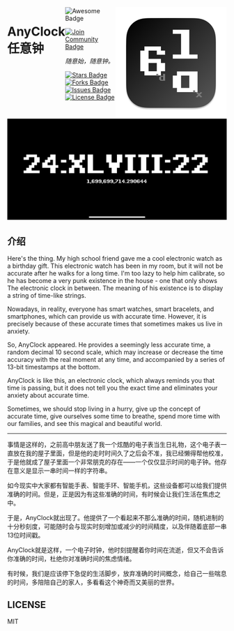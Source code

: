 <img height="256" src="AnyClock/Assets.xcassets/AppIcon.appiconset/icon_512x512@2x@2x.png" alt="AnyClock Logo" align="right"/>
<div style="display: flex; justify-content: space-between; flex:8">
<h1 align="left">AnyClock 任意钟</h1>

<div align="left">
<img src="https://img.shields.io/static/v1?label=Awesome&message=Project&style=for-the-badge&color=blue&logo=glass" alt="Awesome Badge"/>

<a href="https://jq.qq.com/?_wv=1027&k=8Z9w4LGN"><img src="https://img.shields.io/badge/QQ%20Group-join-black?style=for-the-badge&logo=linux" alt="Join Community Badge"/></a>
<br>

<i>随意始，随意钟。</i>

<a href="https://github.com/W-Mai/AnyClock/stargazers"><img src="https://img.shields.io/github/stars/W-Mai/AnyClock?style=for-the-badge&" alt="Stars Badge"/></a>
<a href="https://github.com/W-Mai/AnyClock/network/members"><img src="https://img.shields.io/github/forks/W-Mai/AnyClock?style=for-the-badge&" alt="Forks Badge"/></a>
<a href="https://github.com/W-Mai/AnyClock/issues"><img src="https://img.shields.io/github/issues/W-Mai/AnyClock?style=for-the-badge&" alt="Issues Badge"/></a>
<a href="https://github.com/W-Mai/AnyClock/blob/master/LICENSE"><img src="https://img.shields.io/github/license/W-Mai/AnyClock?color=2b9348&style=for-the-badge&" alt="License Badge"/></a>

</div>
</div>

<img src="snapshots/snapshot.png">

## 介绍

Here's the thing. My high school friend gave me a cool electronic watch as a birthday gift. This electronic watch has
been in my room, but it will not be accurate after he walks for a long time. I'm too lazy to help him calibrate, so he
has become a very punk existence in the house - one that only shows The electronic clock in between. The meaning of his
existence is to display a string of time-like strings.

Nowadays, in reality, everyone has smart watches, smart bracelets, and smartphones, which can provide us with accurate
time. However, it is precisely because of these accurate times that sometimes makes us live in anxiety.

So, AnyClock appeared. He provides a seemingly less accurate time, a random decimal 10 second scale, which may increase
or decrease the time accuracy with the real moment at any time, and accompanied by a series of 13-bit timestamps at the
bottom.

AnyClock is like this, an electronic clock, which always reminds you that time is passing, but it does not tell you the
exact time and eliminates your anxiety about accurate time.

Sometimes, we should stop living in a hurry, give up the concept of accurate time, give ourselves some time to breathe,
spend more time with our families, and see this magical and beautiful world.

---

事情是这样的，之前高中朋友送了我一个炫酷的电子表当生日礼物，这个电子表一直放在我的屋子里面，但是他的走时时间久了之后会不准，我已经懒得帮他校准，于是他就成了屋子里面一个非常朋克的存在——一个仅仅显示时间的电子钟。他存在意义是显示一串时间一样的字符串。

如今现实中大家都有智能手表、智能手环、智能手机，这些设备都可以给我们提供准确的时间。但是，正是因为有这些准确的时间，有时候会让我们生活在焦虑之中。

于是，AnyClock就出现了。他提供了一个看起来不那么准确的时间，随机进制的十分秒刻度，可能随时会与现实时刻增加或减少的时间精度，以及伴随着底部一串13位时间戳。

AnyClock就是这样，一个电子时钟，他时刻提醒着你时间在流逝，但又不会告诉你准确的时间，杜绝你对准确时间的焦虑情绪。

有时候，我们是应该停下急促的生活脚步，放弃准确的时间概念，给自己一些喘息的时间，多陪陪自己的家人，多看看这个神奇而又美丽的世界。

## LICENSE

MIT
